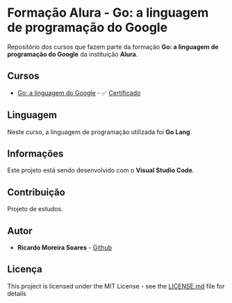 # Formação Alura - Go: a linguagem de programação do Google

Repositório dos cursos que fazem parte da formação **Go: a linguagem de programação do Google** da instituição **Alura**.

## Cursos

* [Go: a linguagem do Google](01-go-a-linguagem-do-google) - ✅ [Certificado](https://cursos.alura.com.br/certificate/ricardo87ms/golang)


## Linguagem

Neste curso, a linguagem de programação utilizada foi **Go Lang**.

## Informações

Este projeto está sendo desenvolvido com o **Visual Studio Code**.

## Contribuição

Projeto de estudos.

## Autor

-   **Ricardo Moreira Soares** - [Github](https://github.com/ricardo87ms)

## Licença

This project is licensed under the MIT License - see the [LICENSE.md](LICENSE) file for details
